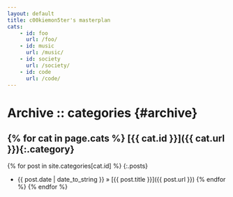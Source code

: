 ```yaml
---
layout: default
title: c00kiemon5ter's masterplan
cats:
    - id: foo
      url: /foo/
    - id: music
      url: /music/
    - id: society
      url: /society/
    - id: code
      url: /code/
---
```

Archive :: categories {#archive}
=====================
{% for cat in page.cats %}
[{{ cat.id }}]({{ cat.url }}){:.category}
-----------------------------
{% for post in site.categories[cat.id] %}
{:.posts} 
* <span>{{ post.date | date_to_string }}</span> &#187; [{{ post.title }}]({{ post.url }})
{% endfor %}
{% endfor %}
